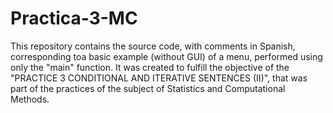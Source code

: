 # Practica-3-MC
This repository contains the source code, with comments in Spanish, corresponding toa basic example (without GUI) of a menu, performed using only the "main" function. It was created to fulfill the objective of the "PRACTICE 3 CONDITIONAL AND ITERATIVE SENTENCES (II)", that was part of the practices of the subject of Statistics and Computational Methods.

